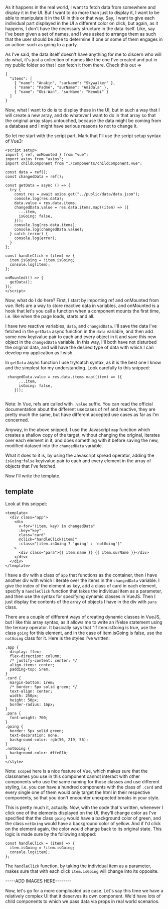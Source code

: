 As it happens in the real world, I want to fetch data from somewhere and display it in the UI. But I want to do more than just to display it, I want to be able to manipulate it in the UI in this or that way. Say, I want to give each individual part displayed in the UI a different color on click, but again, as it happens, I don't have the necessary structure in the data itself. Like, say I've been given a set of names, and I was asked to arrange them as such that the user should be able to determine if one or some of them engages in an action: such as going to a party.

As I've said, the data itself doesn't have anything for me to discern who will do what, it's just a collection of names like the one I've created and put in my public folder so that I can fetch it from there. Check this out =>

```
{
  "items": [
    { "name": "Anakin", "surName": "Skywalker" },
    { "name": "Padmé", "surName": "Amidala" },
    { "name": "Obi-Wan", "surName": "Kenobi" }
  ]
}

```

Now, what I want to do is to display these in the UI, but in such a way that I will create a new array, and do whatever I want to do in that array so that the original array stays untouched, because the data might be coming from a database and I might have serious reasons to not to change it.

So let me start with the script part. Mark that I'll use the script setup syntax of Vue3:

```
<script setup>
import { ref, onMounted } from "vue";
import axios from "axios";
import childComponent from "./components/childComponent.vue";

const data = ref();
const changedData = ref();

const getData = async () => {
  try {
    const res = await axios.get("../public/data/data.json");
    console.log(res.data);
    data.value = res.data.items;
    changedData.value = res.data.items.map((item) => ({
      ...item,
      isGoing: false,
    }));
    console.log(res.data.items);
    console.log(changedData.value);
  } catch (error) {
    console.log(error);
  }
};

const handleClick = (item) => {
  item.isGoing = !item.isGoing;
  console.log(item);
};

onMounted(() => {
  getData();
});
</script>

```

Now, what do I do here? First, I start by importing ref and onMounted from vue. Refs are a way to store reactive data in variables, and onMounted is a hook that let's you call a function when a component mounts the first time, i.e. like when the page loads, starts and all.

I have two reactive variables, `data`, and `changedData`. I'll save the data I've fetched in the `getData` async function in the `data` variable, and then add some new key/value pair to each and every object in it and save this new object in the `changedData` variable. In this way, I'll both have not disturbed the original data, and will have the desired type of data with which I can develop my application as I wish.

In `getData` async function I use try/catch syntax, as it is the best one I know and the simplest for my understanding. Look carefully to this snipped:

```
 changedData.value = res.data.items.map((item) => ({
      ...item,
      isGoing: false,
    }));


```

Note: In Vue, refs are called with `.value` suffix. You can read the official documentation about the different usecases of ref and reactive, they are pretty much the same, but have different accepted use cases as far as I'm concerned.

Anyway, in the above snipped, I use the Javascript `map` function which creates a shallow copy of the target, without changing the original, iterates over each element in it, and does something with it before saving the new, modified datased into the `changedData` variable.

What it does to it is, by using the Javascript spread operator, adding the `isGoing:false` key/value pair to each and every element in the array of objects that I've fetched.

Now I'll write the template.

## template

Look at this snippet:

```
<template>
  <div class="app">
    <div
      v-for="(item, key) in changedData"
      :key="key"
      class="card"
      @click="handleClick(item)"
      :class="[item.isGoing ? 'going' : 'notGoing']"
    >
      <div class="para">{{ item.name }} {{ item.surName }}</div>
    </div>
  </div>
</template>
```

I have a div with a class of `app` that functions as the container, then I have another div with which I iterate over the items in the `changedData` variable. I give the index of the element as key, add a class of card in each element, specify a `handleClick` function that takes the individual item as a parameter, and then use the syntax for specifying dynamic classes in VueJS. Then I just display the contents of the array of objects I have in the div with `para` class.

There are a couple of different ways of creating dynamic classes in VueJS, but I like this array syntax, as it allows me to write an if/else statement using the ternary operator. It basically says that "if item.isGoing is true, use the class `going` for this element, and in the case of item.isGoing is false, use the `notGoing` class for it. Here is the styles I've written:

```<style scoped>
.app {
  display: flex;
  flex-direction: column;
  /* justify-content: center; */
  align-items: center;
  padding-top: 5rem;
}
.card {
  margin-bottom: 1rem;
  /* border: 5px solid green; */
  text-align: center;
  width: 250px;
  height: 50px;
  border-radius: 16px;
}
.para {
  font-weight: 700;
}
.going {
  border: 5px solid green;
  text-decoration: none;
  background-color: rgb(56, 219, 56);
}
.notGoing {
  background-color: #ffe01b;
}
</style>
```

Note: `scoped` here is a nice feature of Vue, which makes sure that the classnames you use in this component cannot interact with other components who use the same naming for those classes and use different styling, i.e. you can have a hundred components with the class of `.card` and every single one of them would only target the html in their respective components, so that you don't encounter unexpected breaks in your style.

This is pretty much it, actually. Now, with the code that's written, whenever I click one of the elements displayed on the UI, they'll change color as I've specified that the class `going` would have a background color of green, and the class `notGoing` would have a background color of yellow. And if I'd click on the element again, the color would change back to its original state. This logic is made sure by the following snipped:

```
const handleClick = (item) => {
  item.isGoing = !item.isGoing;
  console.log(item);
};

```

The `handleClick` function, by taking the individual item as a parameter, makes sure that with each click `item.isGoing` will change into its opposite.

-----ADD IMAGES HERE--------

Now, let's go for a more complicated use case. Let's say this time we have a relatively complex UI that it deserves its own component. We'd have lots of child components to which we pass data via props in real world scenarios.
